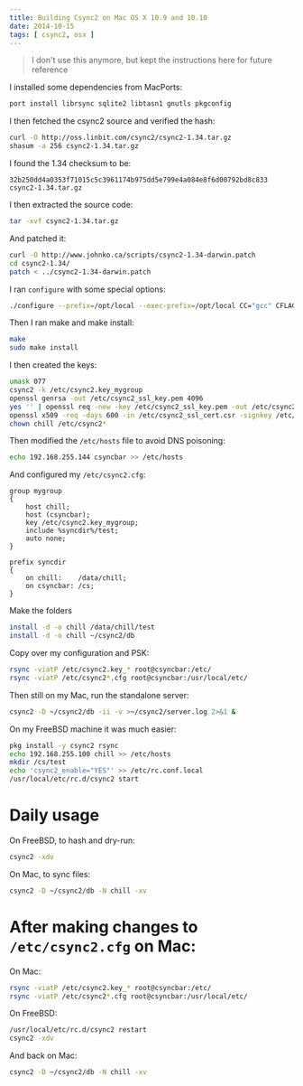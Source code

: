 ```yaml
---
title: Building Csync2 on Mac OS X 10.9 and 10.10
date: 2014-10-15
tags: [ csync2, osx ]
---
```


> I don't use this anymore, but kept the instructions here for future reference

I installed some dependencies from MacPorts:

```sh
port install librsync sqlite2 libtasn1 gnutls pkgconfig
```

I then fetched the csync2 source and verified the hash:

```sh
curl -O http://oss.linbit.com/csync2/csync2-1.34.tar.gz
shasum -a 256 csync2-1.34.tar.gz
```

I found the 1.34 checksum to be:

```
32b250dd4a0353f71015c5c3961174b975dd5e799e4a084e8f6d00792bd8c833  csync2-1.34.tar.gz
```


I then extracted the source code:

```sh
tar -xvf csync2-1.34.tar.gz
```

And patched it:

```sh
curl -O http://www.johnko.ca/scripts/csync2-1.34-darwin.patch
cd csync2-1.34/
patch < ../csync2-1.34-darwin.patch
```

I ran `configure` with some special options:

```sh
./configure --prefix=/opt/local --exec-prefix=/opt/local CC="gcc" CFLAGS="-I/opt/local/include" LDFLAGS="-L/opt/local/lib" LIBGNUTLS_CONFIG="/opt/local/bin/pkg-config gnutls"
```

Then I ran make and make install:

```sh
make
sudo make install
```

I then created the keys:

```sh
umask 077
csync2 -k /etc/csync2.key_mygroup
openssl genrsa -out /etc/csync2_ssl_key.pem 4096
yes '' | openssl req -new -key /etc/csync2_ssl_key.pem -out /etc/csync2_ssl_cert.csr
openssl x509 -req -days 600 -in /etc/csync2_ssl_cert.csr -signkey /etc/csync2_ssl_key.pem -out /etc/csync2_ssl_cert.pem
chown chill /etc/csync2*
```

Then modified the `/etc/hosts` file to avoid DNS poisoning:

```sh
echo 192.168.255.144 csyncbar >> /etc/hosts
```

And configured my `/etc/csync2.cfg`:

```
group mygroup
{
	host chill;
	host (csyncbar);
	key /etc/csync2.key_mygroup;
	include %syncdir%/test;
	auto none;
}

prefix syncdir
{
	on chill:    /data/chill;
	on csyncbar: /cs;
}
```

Make the folders

```sh
install -d -o chill /data/chill/test
install -d -o chill ~/csync2/db
```

Copy over my configuration and PSK:

```sh
rsync -viatP /etc/csync2.key_* root@csyncbar:/etc/
rsync -viatP /etc/csync2*.cfg root@csyncbar:/usr/local/etc/
```

Then still on my Mac, run the standalone server:

```sh
csync2 -D ~/csync2/db -ii -v >~/csync2/server.log 2>&1 &
```

On my FreeBSD machine it was much easier:

```sh
pkg install -y csync2 rsync
echo 192.168.255.100 chill >> /etc/hosts
mkdir /cs/test
echo 'csync2_enable="YES"' >> /etc/rc.conf.local
/usr/local/etc/rc.d/csync2 start
```

# Daily usage

On FreeBSD, to hash and dry-run:

```sh
csync2 -xdv
```

On Mac, to sync files:

```sh
csync2 -D ~/csync2/db -N chill -xv
```

# After making changes to `/etc/csync2.cfg` on Mac:

On Mac:

```sh
rsync -viatP /etc/csync2.key_* root@csyncbar:/etc/
rsync -viatP /etc/csync2*.cfg root@csyncbar:/usr/local/etc/
```

On FreeBSD:

```sh
/usr/local/etc/rc.d/csync2 restart
csync2 -xdv
```

And back on Mac:

```sh
csync2 -D ~/csync2/db -N chill -xv
```

